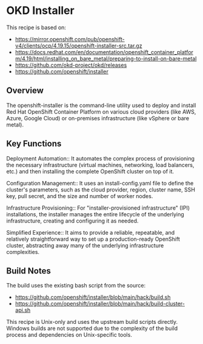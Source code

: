 # OKD Installer

This recipe is based on:
* https://mirror.openshift.com/pub/openshift-v4/clients/ocp/4.19.15/openshift-installer-src.tar.gz
* https://docs.redhat.com/en/documentation/openshift_container_platform/4.19/html/installing_on_bare_metal/preparing-to-install-on-bare-metal
* https://github.com/okd-project/okd/releases
* https://github.com/openshift/installer

## Overview

The openshift-installer is the command-line utility used to deploy and
install Red Hat OpenShift Container Platform on various cloud providers
(like AWS, Azure, Google Cloud) or
on-premises infrastructure (like vSphere or bare metal).

## Key Functions

Deployment Automation::
It automates the complex process of provisioning the necessary infrastructure
(virtual machines, networking, load balancers, etc.) and then installing the complete OpenShift cluster on top of it.

Configuration Management::
It uses an install-config.yaml file to define the cluster's parameters,
such as the cloud provider, region, cluster name, SSH key, pull secret, and the size and number of worker nodes.

Infrastructure Provisioning::
For "installer-provisioned infrastructure" (IPI) installations,
the installer manages the entire lifecycle of the underlying infrastructure, creating and configuring it as needed.

Simplified Experience::
It aims to provide a reliable, repeatable, and
relatively straightforward way to set up a production-ready OpenShift cluster,
abstracting away many of the underlying infrastructure complexities.

## Build Notes

The build uses the existing bash script from the source:
* https://github.com/openshift/installer/blob/main/hack/build.sh
* https://github.com/openshift/installer/blob/main/hack/build-cluster-api.sh

This recipe is Unix-only and uses the upstream build scripts directly.
Windows builds are not supported due to the complexity of the build process
and dependencies on Unix-specific tools.
